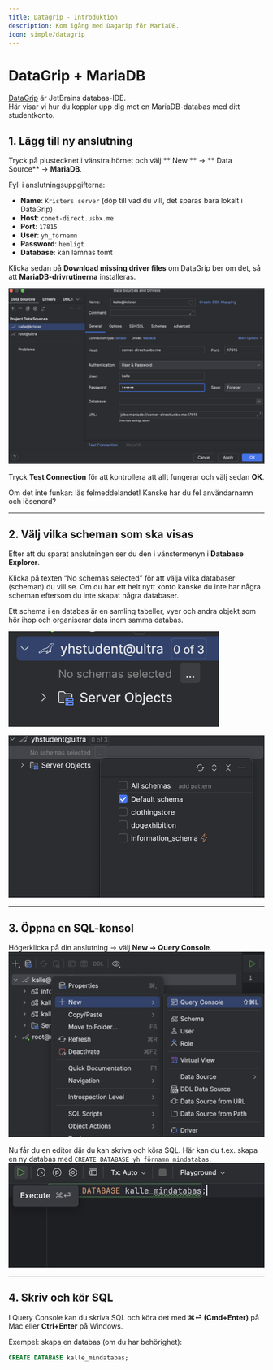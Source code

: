 ```yaml
---
title: Datagrip - Introduktion
description: Kom igång med Dagarip för MariaDB.
icon: simple/datagrip
---
```


# DataGrip + MariaDB

[DataGrip](https://www.jetbrains.com/) är JetBrains databas-IDE.  
Här visar vi hur du kopplar upp dig mot en MariaDB-databas med ditt studentkonto.

## 1. Lägg till ny anslutning

Tryck på plustecknet i vänstra hörnet och välj ** New ** → ** Data Source** → **MariaDB**.  

Fyll i anslutningsuppgifterna:

- **Name**: `Kristers server` (döp till vad du vill, det sparas bara lokalt i DataGrip)
- **Host**: `comet-direct.usbx.me`
- **Port**: `17815`
- **User**: `yh_förnamn`
- **Password**: `hemligt`
- **Database**: kan lämnas tomt

Klicka sedan på **Download missing driver files** om DataGrip ber om det, så att **MariaDB-drivrutinerna** installeras.

![Ny anslutning](img/01.png)

Tryck **Test Connection** för att kontrollera att allt fungerar och välj sedan **OK**.

Om det inte funkar: läs felmeddelandet! Kanske har du fel användarnamn och lösenord?

---

## 2. Välj vilka scheman som ska visas

Efter att du sparat anslutningen ser du den i vänstermenyn i **Database Explorer**.

Klicka på texten “No schemas selected” för att välja vilka databaser (scheman) du vill se. Om du har ett helt nytt konto kanske du inte har några scheman eftersom du inte skapat några databaser.

Ett schema i en databas är en samling tabeller, vyer och andra objekt som hör ihop och organiserar data inom samma databas.

![Välj schema](img/02.png)

![Markera schema](img/03.png)

---

## 3. Öppna en SQL-konsol

Högerklicka på din anslutning → välj **New → Query Console**.  
![Ny Query Console](img/04.png)

Nu får du en editor där du kan skriva och köra SQL. Här kan du t.ex. skapa en ny databas med `CREATE DATABASE yh_förnamn_mindatabas`.
![Skriv query](img/05.png)


---

## 4. Skriv och kör SQL

I Query Console kan du skriva SQL och köra det med **⌘⏎ (Cmd+Enter)** på Mac eller **Ctrl+Enter** på Windows.

Exempel: skapa en databas (om du har behörighet):

```sql
CREATE DATABASE kalle_mindatabas;

